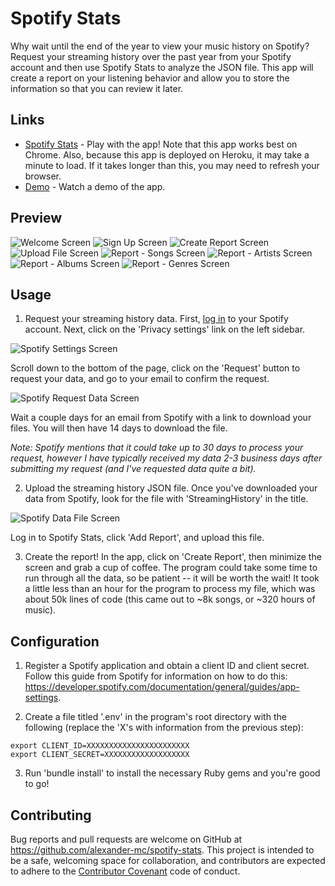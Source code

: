# Spotify Stats

Why wait until the end of the year to view your music history on Spotify? Request your streaming history over the past year from your Spotify account and then use Spotify Stats to analyze the JSON file. This app will create a report on your listening behavior and allow you to store the information so that you can review it later.

## Links

+ [Spotify Stats](https://spotifystatsapp.herokuapp.com/) - Play with the app! Note that this app works best on Chrome. Also, because this app is deployed on Heroku, it may take a minute to load. If it takes longer than this, you may need to refresh your browser.
+ [Demo](https://youtu.be/X0c1Zpq_0Es) - Watch a demo of the app.

## Preview

![Welcome Screen](/public/screenshots/01_Welcome.png)
![Sign Up Screen](/public/screenshots/02_Sign_Up.png)
![Create Report Screen](/public/screenshots/03_Create.png)
![Upload File Screen](/public/screenshots/04_Upload.png)
![Report - Songs Screen](/public/screenshots/05_Report_Total.png)
![Report - Artists Screen](/public/screenshots/06_Report_Artists.png)
![Report - Albums Screen](/public/screenshots/07_Report_Albums.png)
![Report - Genres Screen](/public/screenshots/08_Report_Genres.png)

## Usage

1. Request your streaming history data. First, [log in](spotify.com/) to your Spotify account. Next, click on the 'Privacy settings' link on the left sidebar.

![Spotify Settings Screen](/public/screenshots/09_Spotify_Settings.png)

Scroll down to the bottom of the page, click on the 'Request' button to request your data, and go to your email to confirm the request.

![Spotify Request Data Screen](/public/screenshots/10_Spotify_Request.png)

Wait a couple days for an email from Spotify with a link to download your files. You will then have 14 days to download the file.

*Note: Spotify mentions that it could take up to 30 days to process your request, however I have typically received my data 2-3 business days after submitting my request (and I've requested data quite a bit).*

2. Upload the streaming history JSON file. Once you've downloaded your data from Spotify, look for the file with 'StreamingHistory' in the title.

![Spotify Data File Screen](/public/screenshots/11_Spotify_File.png)

Log in to Spotify Stats, click 'Add Report', and upload this file.

3. Create the report! In the app, click on 'Create Report', then minimize the screen and grab a cup of coffee. The program could take some time to run through all the data, so be patient -- it will be worth the wait! It took a little less than an hour for the program to process my file, which was about 50k lines of code (this came out to ~8k songs, or ~320 hours of music).

## Configuration

1. Register a Spotify application and obtain a client ID and client secret. Follow this guide from Spotify for information on how to do this: https://developer.spotify.com/documentation/general/guides/app-settings.

2. Create a file titled '.env' in the program's root directory with the following (replace the 'X's with information from the previous step):

```
export CLIENT_ID=XXXXXXXXXXXXXXXXXXXXXXX
export CLIENT_SECRET=XXXXXXXXXXXXXXXXXXX
```

3. Run 'bundle install' to install the necessary Ruby gems and you're good to go!

## Contributing

Bug reports and pull requests are welcome on GitHub at https://github.com/alexander-mc/spotify-stats. This project is intended to be a safe, welcoming space for collaboration, and contributors are expected to adhere to the [Contributor Covenant](contributor-covenant.org) code of conduct.
